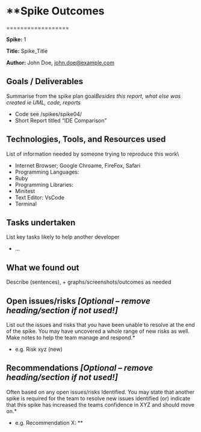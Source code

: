 # \*\*Spike Outcomes

==================

**Spike:** 1

**Title:** Spike_Title

**Author:** John Doe, john.doe@example.com

## Goals / Deliverables

Summarise from the spike plan goal*Besides this report, what else was created ie UML, code, reports*

- Code see /spikes/spike04/
- Short Report titled “IDE Comparison”

## Technologies, Tools, and Resources used

List of information needed by someone trying to reproduce this work\

- Internet Browser; Google Chroame, FireFox, Safari
- Programming Languages:
- Ruby
- Programming Libraries:
- Minitest
- Text Editor: VsCode
- Terminal

## Tasks undertaken

List key tasks likely to help another developer

- ...

## What we found out

Describe (sentences), + graphs/screenshots/outcomes as needed

## Open issues/risks _[Optional – remove heading/section if not used!]_

List out the issues and risks that you have been unable to resolve at the end of the spike. You may
have uncovered a whole range of new risks as well. Make notes to help the team manage and respond.\*

- e.g. Risk xyz (new)

## Recommendations _[Optional – remove heading/section if not used!]_

Often based on any open issues/risks Identified. You may state that another spike is required for
the team to resolve new issues identified (or) indicate that this spike has increased the teams
confidence in XYZ and should move on.\*

- e.g. Recommendation X: \*\*
